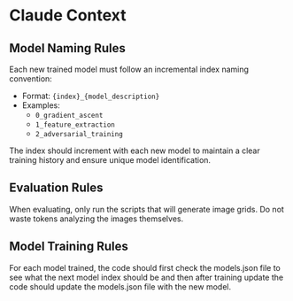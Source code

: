 # Claude Context

## Model Naming Rules

Each new trained model must follow an incremental index naming convention:
- Format: `{index}_{model_description}`
- Examples:
  - `0_gradient_ascent`
  - `1_feature_extraction`
  - `2_adversarial_training`

The index should increment with each new model to maintain a clear training history and ensure unique model identification.

## Evaluation Rules

When evaluating, only run the scripts that will generate image grids. Do not waste tokens analyzing the images themselves.

## Model Training Rules

For each model trained, the code should first check the models.json file to see what the next model index should be and then after training update the code should update the models.json file with the new model.